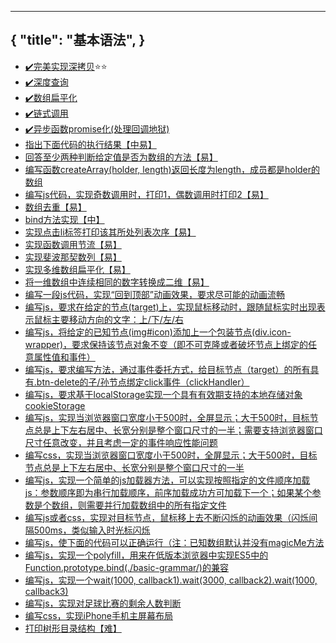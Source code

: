 
---
{
  "title": "基本语法",
}
---

- [✔️完美实现深拷贝](./basic-grammar/deep-clone)⭐⭐
- [✔️深度查询](./basic-grammar/deep-query)
- [✔️数组扁平化](./basic-grammar/flatten-array)
- [✔️链式调用](./basic-grammar/chain-methods)
- [✔️异步函数promise化(处理回调地狱)](./basic-grammar/callback-hell)
- [指出下面代码的执行结果【中易】](./basic-grammar/program1)
- [回答至少两种判断给定值是否为数组的方法【易】](./basic-grammar/)
- [编写函数createArray(holder, length)返回长度为length，成员都是holder的数组](./basic-grammar/)
- [编写js代码，实现奇数调用时，打印1，偶数调用时打印2【易】](./basic-grammar/)
- [数组去重【易】](./basic-grammar/)
- [bind方法实现【中】](./basic-grammar/)
- [实现点击li标签打印该其所处列表次序【易】](./basic-grammar/)
- [实现函数调用节流【易】](./basic-grammar/)
- [实现斐波那契数列【易】](./basic-grammar/)
- [实现多维数组扁平化【易】](./basic-grammar/)
- [将一维数组中连续相同的数字转换成二维【易】](./basic-grammar/)
- [编写一段js代码，实现“回到顶部”动画效果，要求尽可能的动画流畅](./basic-grammar/)
- [编写js，要求在给定的节点(target)上，实现鼠标移动时，跟随鼠标实时出现表示鼠标主要移动方向的文字：上/下/左/右](./basic-grammar/)
- [编写js，将给定的已知节点(img#icon)添加上一个包装节点(div.icon-wrapper)，要求保持该节点对象不变（即不可克隆或者破坏节点上绑定的任意属性值和事件）](./basic-grammar/)
- [编写js，要求编写方法，通过事件委托方式，给目标节点（target）的所有具有.btn-delete的子/孙节点绑定click事件（clickHandler）](./basic-grammar/)
- [编写js，要求基于localStorage实现一个具有有效期支持的本地存储对象 cookieStorage](./basic-grammar/)
- [编写js，实现当浏览器窗口宽度小于500时，全屏显示；大于500时，目标节点总是上下左右居中、长宽分别是整个窗口尺寸的一半；需要支持浏览器窗口尺寸任意改变，并且考虑一定的事件响应性能问题](./basic-grammar/)
- [编写css，实现当浏览器窗口宽度小于500时，全屏显示；大于500时，目标节点总是上下左右居中、长宽分别是整个窗口尺寸的一半](./basic-grammar/)
- [编写js，实现一个简单的js加载器方法，可以实现按照指定的文件顺序加载js：参数顺序即为串行加载顺序，前序加载成功方可加载下一个；如果某个参数是个数组，则需要并行加载数组中的所有指定文件](./basic-grammar/)
- [编写js或者css，实现对目标节点，鼠标移上去不断闪烁的动画效果（闪烁间隔500ms，类似输入时光标闪烁](./basic-grammar/)
- [编写js，使下面的代码可以正确运行（注：已知数组默认并没有magicMe方法](./basic-grammar/)
- [编写js，实现一个polyfill，用来在低版本浏览器中实现ES5中的Function.prototype.bind(./basic-grammar/)的兼容](./basic-grammar/)
- [编写js，实现一个wait(1000, callback1).wait(3000, callback2).wait(1000, callback3)](./basic-grammar/)
- [编写js，实现对足球比赛的剩余人数判断](./basic-grammar/)
- [编写css，实现iPhone手机主屏幕布局](./basic-grammar/)
- [打印树形目录结构【难】](./basic-grammar/)